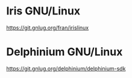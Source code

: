 # Iris GNU/Linux
https://git.gnlug.org/fran/irislinux
# Delphinium GNU/Linux
https://git.gnlug.org/delphinium/delphinium-sdk
